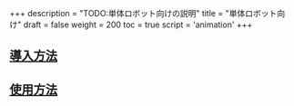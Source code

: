 +++
description = "TODO:単体ロボット向けの説明"
title = "単体ロボット向け"
draft = false
weight = 200
toc = true
script = 'animation'
+++

## [導入方法](/etrobo-setup)

## [使用方法](/etrobo-usage)
